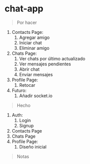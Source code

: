 # chat-app

> Por hacer
  1. Contacts Page:
     1. Agregar amigo
     2. Iniciar chat
     3. Eliminar amigo
  2. Chats Page:
     1. Ver chats por último actualizado
     2. Ver mensajes pendientes
     3. Abrir chat
     4. Enviar mensajes
  3. Profile Page:
     1. Retocar
  4. Futuro:
     1. Añadir socket.io

> Hecho
  1. Auth:
     1. Login
     2. Signup
  2. Contacts Page
  3. Chats Page
  4. Profile Page:
     1. Diseño inicial

> Notas